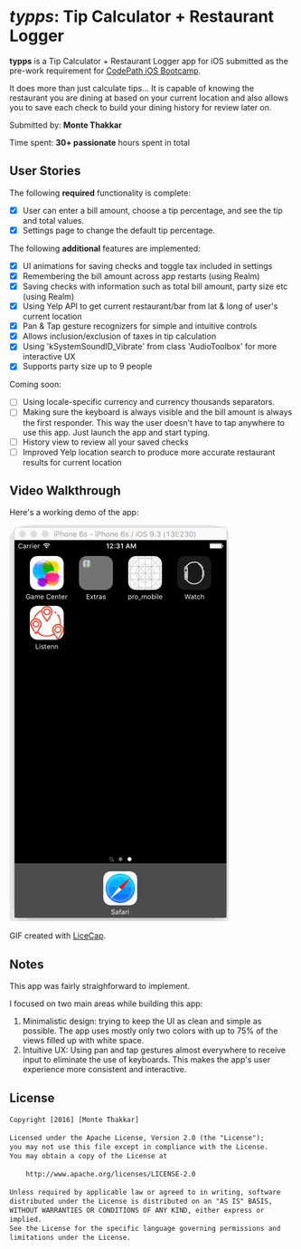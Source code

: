 # *typps*: Tip Calculator + Restaurant Logger

**typps** is a Tip Calculator + Restaurant Logger app for iOS submitted as the pre-work requirement for [CodePath iOS Bootcamp](http://codepath.com/iosbootcamp).

It does more than just calculate tips... It is capable of knowing the restaurant you are dining at based on your current location and also allows you to save each check to build your dining history for review later on. 

Submitted by: **Monte Thakkar**

Time spent: **30+ passionate** hours spent in total

## User Stories

The following **required** functionality is complete:
* [x] User can enter a bill amount, choose a tip percentage, and see the tip and total values.
* [x] Settings page to change the default tip percentage.

The following **additional** features are implemented:
* [x] UI animations for saving checks and toggle tax included in settings
* [x] Remembering the bill amount across app restarts (using Realm)
* [x] Saving checks with information such as total bill amount, party size etc (using Realm)
* [x] Using Yelp API to get current restaurant/bar from lat & long of user's current location
* [x] Pan & Tap gesture recognizers for simple and intuitive controls
* [x] Allows inclusion/exclusion of taxes in tip calculation
* [x] Using 'kSystemSoundID_Vibrate' from class 'AudioToolbox' for more interactive UX
* [x] Supports party size up to 9 people

Coming soon:
* [ ] Using locale-specific currency and currency thousands separators.
* [ ] Making sure the keyboard is always visible and the bill amount is always the first responder. This way the user doesn't have to tap anywhere to use this app. Just launch the app and start typing.
* [ ] History view to review all your saved checks
* [ ] Improved Yelp location search to produce more accurate restaurant results for current location

## Video Walkthrough 

Here's a working demo of the app:

![typps walkthrough](typps.gif)

GIF created with [LiceCap](http://www.cockos.com/licecap/).

## Notes

This app was fairly straighforward to implement. 

I focused on two main areas while building this app:

1. Minimalistic design: trying to keep the UI as clean and simple as possible. The app uses mostly only two colors with up to 75% of the views filled up with white space.
2. Intuitive UX: Using pan and tap gestures almost everywhere to receive input to eliminate the use of keyboards. This makes the app's user experience more consistent and interactive. 

## License

    Copyright [2016] [Monte Thakkar]

    Licensed under the Apache License, Version 2.0 (the "License");
    you may not use this file except in compliance with the License.
    You may obtain a copy of the License at

        http://www.apache.org/licenses/LICENSE-2.0

    Unless required by applicable law or agreed to in writing, software
    distributed under the License is distributed on an "AS IS" BASIS,
    WITHOUT WARRANTIES OR CONDITIONS OF ANY KIND, either express or implied.
    See the License for the specific language governing permissions and
    limitations under the License.
